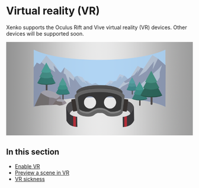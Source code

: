 # Virtual reality (VR)

Xenko supports the Oculus Rift and Vive virtual reality (VR) devices. Other devices will be supported soon.

![Virtual reality](media/virtual-reality.png)

## In this section

* [Enable VR](enable-vr.md)
* [Preview a scene in VR](preview-a-scene-in-vr.md)
* [VR sickness](vr-sickness.md)